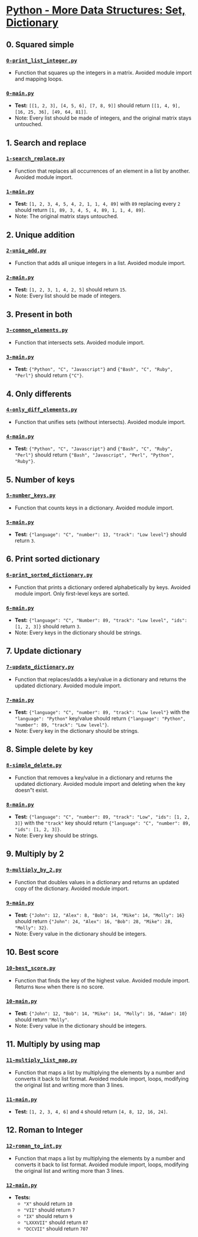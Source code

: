 # [Python - More Data Structures: Set, Dictionary](https://intranet.hbtn.io/projects/2121)

## 0. Squared simple
### [`0-print_list_integer.py`](0-print_list_integer.py)
* Function that squares up the integers in a matrix. Avoided module import and mapping loops.
### [`0-main.py`](0-main.py)
* **Test:** `[[1, 2, 3], [4, 5, 6], [7, 8, 9]]` should return `[[1, 4, 9], [16, 25, 36], [49, 64, 81]]`.
* Note: Every list should be made of integers, and the original matrix stays untouched.

## 1. Search and replace
### [`1-search_replace.py`](1-search_replace.py)
* Function that replaces all occurrences of an element in a list by another. Avoided module import.
### [`1-main.py`](1-main.py)
* **Test:** `[1, 2, 3, 4, 5, 4, 2, 1, 1, 4, 89]` with `89` replacing every `2` should return `[1, 89, 3, 4, 5, 4, 89, 1, 1, 4, 89]`.
* Note: The original matrix stays untouched.

## 2. Unique addition
### [`2-uniq_add.py`](2-uniq_add.py)
* Function that adds all unique integers in a list. Avoided module import.
### [`2-main.py`](2-main.py)
* **Test:** `[1, 2, 3, 1, 4, 2, 5]` should return `15`.
* Note: Every list should be made of integers.

## 3. Present in both
### [`3-common_elements.py`](3-common_elements.py)
* Function that intersects sets. Avoided module import.
### [`3-main.py`](3-main.py)
* **Test:** `{"Python", "C", "Javascript"}` and `{"Bash", "C", "Ruby", "Perl"}` should return `{"C"}`.

## 4. Only differents
### [`4-only_diff_elements.py`](4-only_diff_elements.py)
* Function that unifies sets (without intersects). Avoided module import.
### [`4-main.py`](4-main.py)
* **Test:** `{"Python", "C", "Javascript"}` and `{"Bash", "C", "Ruby", "Perl"}` should return `{"Bash", "Javascript", "Perl", "Python", "Ruby"}`.

## 5. Number of keys
### [`5-number_keys.py`](5-number_keys.py)
* Function that counts keys in a dictionary. Avoided module import.
### [`5-main.py`](5-main.py)
* **Test:** `{"language": "C", "number": 13, "track": "Low level"}` should return `3`.

## 6. Print sorted dictionary
### [`6-print_sorted_dictionary.py`](6-print_sorted_dictionary.py)
* Function that prints a dictionary ordered alphabetically by keys. Avoided module import. Only first-level keys are sorted.
### [`6-main.py`](6-main.py)
* **Test:** `{"language": "C", "Number": 89, "track": "Low level", "ids": [1, 2, 3]}` should return `3`.
* Note: Every keys in the dictionary should be strings.

## 7. Update dictionary
### [`7-update_dictionary.py`](7-update_dictionary.py)
* Function that replaces/adds a key/value in a dictionary and returns the updated dictionary. Avoided module import.
### [`7-main.py`](7-main.py)
* **Test:** `{"language": "C", "number": 89, "track": "Low level"}` with the `"language": "Python"` key/value should return `{"language": "Python", "number": 89, "track": "Low level"}`.
* Note: Every key in the dictionary should be strings.

## 8. Simple delete by key
### [`8-simple_delete.py`](8-simple_delete.py)
* Function that removes a key/value in a dictionary and returns the updated dictionary. Avoided module import and deleting when the key doesn"t exist.
### [`8-main.py`](8-main.py)
* **Test:** `{"language": "C", "number": 89, "track": "Low", "ids": [1, 2, 3]}` with the `"track"` key should return `{"language": "C", "number": 89, "ids": [1, 2, 3]}`.
* Note: Every key should be strings.

## 9. Multiply by 2
### [`9-multiply_by_2.py`](9-multiply_by_2.py)
* Function that doubles values in a dictionary and returns an updated copy of the dictionary. Avoided module import.
### [`9-main.py`](9-main.py)
* **Test:** `{"John": 12, "Alex": 8, "Bob": 14, "Mike": 14, "Molly": 16}` should return `{"John": 24, "Alex": 16, "Bob": 28, "Mike": 28, "Molly": 32}`.
* Note: Every value in the dictionary should be integers.

## 10. Best score
### [`10-best_score.py`](10-best_score.py)
* Function that finds the key of the highest value. Avoided module import. Returns `None` when there is no score.
### [`10-main.py`](10-main.py)
* **Test:** `{"John": 12, "Bob": 14, "Mike": 14, "Molly": 16, "Adam": 10}` should return `"Molly"`.
* Note: Every value in the dictionary should be integers.

## 11. Multiply by using map
### [`11-multiply_list_map.py`](11-multiply_list_map.py)
* Function that maps a list by multiplying the elements by a number and converts it back to list format. Avoided module import, loops, modifying the original list and writing more than 3 lines.
### [`11-main.py`](11-main.py)
* **Test:** `[1, 2, 3, 4, 6]` and `4` should return `[4, 8, 12, 16, 24]`.

## 12. Roman to Integer
### [`12-roman_to_int.py`](12-roman_to_int.py)
* Function that maps a list by multiplying the elements by a number and converts it back to list format. Avoided module import, loops, modifying the original list and writing more than 3 lines.
### [`12-main.py`](12-main.py)
* **Tests:**
    * `"X"` should return `10`
    * `"VII"` should return `7`
    * `"IX"` should return `9`
    * `"LXXXVII"` should return `87`
    * `"DCCVII"` should return `707`

